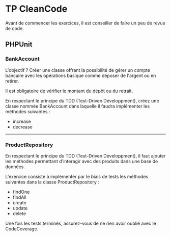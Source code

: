 # TP CleanCode

Avant de commencer les exercices, il est conseiller de faire un peu de revue de code.

## PHPUnit

### BankAccount

L'objectif ? Créer une classe offrant la possibilité de gérer un compte bancaire avec les opérations basique comme déposer de l'argent ou en retirer.

Il est obligatoire de vérifier le montant du dépôt ou du retrait.

En respectant le principe du TDD (Test-Driven Developpment), créez une classe nommée BankAccount dans laquelle il faudra implémenter les méthodes suivantes :

- increase
- decrease

---

### ProductRepository

En respectant le principe du TDD (Test-Driven Developpment), il faut ajouter les méthodes permettant d'interagir avec des produits dans une base de données.

L'exercice consiste à implémenter par le biais de tests les méthodes suivantes dans la classe ProductRepository :

- findOne
- findAll
- create
- update
- delete

Une fois les tests terminés, assurez-vous de ne rien avoir oublié avec le CodeCoverage.
